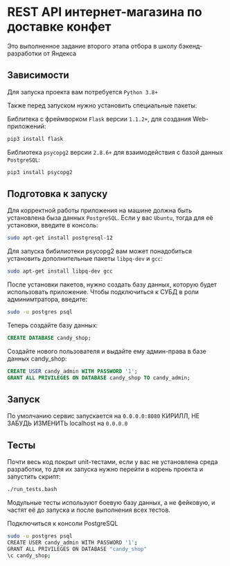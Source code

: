 # REST API интернет-магазина по доставке конфет

Это выполненное задание второго этапа отбора в школу бэкенд-разработки от Яндекса


## Зависимости
Для запуска проекта вам потребуется `Python 3.8+`

Также перед запуском нужно установить специальные пакеты:

Библитека с фреймворком `Flask` версии `1.1.2+`, для создания Web-приложений:
```sh
pip3 install flask
```
Библиотека `psycopg2` версии `2.8.6+` для взаимодействия с базой данных `PostgreSQL`:
```sh
pip3 install psycopg2
```


## Подготовка к запуску
Для корректной работы приложения на машине должна быть установлена быза данных `PostgreSQL`. Если у вас `Ubuntu`, тогда для её установки, введите в консоль:
```sh
sudo apt-get install postgresql-12
```

Для запуска бибилиотеки psycopg2 вам может понадобиться установить дополнительные пакеты `libpq-dev` и `gcc`:
```sh
sudo apt-get install libpq-dev gcc
```
После установки пакетов, нужно создать базу данных, которую будет использовать приложение. Чтобы подключиться к СУБД в роли админимтратора, введите:
```sh
sudo -u postgres psql
```
Теперь создайте базу данных:
```sql
CREATE DATABASE candy_shop;
```
Создайте нового пользователя и выдайте ему админ-права в базе данных candy_shop:
```sql
CREATE USER candy_admin WITH PASSWORD '1';
GRANT ALL PRIVILEGES ON DATABASE candy_shop TO candy_admin;
```


## Запуск
По умолчанию сервис запускается на `0.0.0.0:8080`
КИРИЛЛ, НЕ ЗАБУДЬ ИЗМЕНИТЬ localhost на `0.0.0.0`


## Тесты
Почти весь код покрыт unit-тестами, если у вас не установлена среда разработки, то для их запуска нужно перейти в корень проекта и запустить скрипт:
```sh
./run_tests.bash
```
Модульные тесты используют боевую базу данных, а не фейковую, и частят её до запуска и после выполнения всех тестов.


Подключиться к консоли PostgreSQL
```sh
sudo -u postgres psql
CREATE USER candy_admin WITH PASSWORD '1';
GRANT ALL PRIVILEGES ON DATABASE "candy_shop"
\c candy_shop;
```
